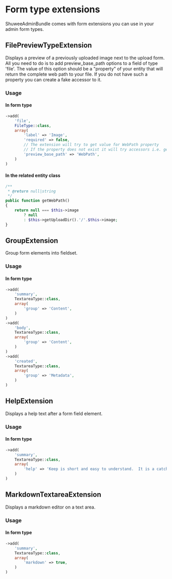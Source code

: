 # Form type extensions

ShuweeAdminBundle comes with form extensions you can use in your admin form types.


## FilePreviewTypeExtension

Displays a preview of a previously uploaded image next to the upload form.
All you need to do is to add preview_base_path options to a field of type 'file'.  The value of this option should be
a "property" of your entity that will return the complete web path to your file. If you do not have such a property you
can create a fake accessor to it.

### Usage

#### In form type 

``` php
->add(
    'file',
    FileType::class,
    array(
        'label' => 'Image',
        'required' => false,
        // The extension will try to get value for WebPath property
        // If the property does not exist it will try accessors i.e. getYourPropertyName()
        'preview_base_path' => 'WebPath',
    )
)
```

#### In the related entity class

``` php
/**
 * @return null|string
 */
public function getWebPath()
{
    return null === $this->image
        ? null
        : $this->getUploadDir().'/'.$this->image;
}
```     

## GroupExtension

Group form elements into fieldset.

### Usage 

#### In form type

``` php
->add(
    'summary',
    TextareaType::class,
    array(
        'group' => 'Content',
    )
)
->add(
    'body',
    TextareaType::class,
    array(
        'group' => 'Content',
    )
)
->add(
    'created',
    TextareaType::class,
    array(
        'group' => 'Metadata',
    )
)
```

## HelpExtension

Displays a help text after a form field element.

### Usage

#### In form type 

``` php
->add(
    'summary',
    TextareaType::class,
    array(
        'help' => 'Keep is short and easy to understand.  It is a catchy introduction to your main content.',
    )
)
```

## MarkdownTextareaExtension

Displays a markdown editor on a text area.

### Usage

#### In form type 

``` php
->add(
    'summary',
    TextareaType::class,
    array(
        'markdown' => true,
    )
)
```
